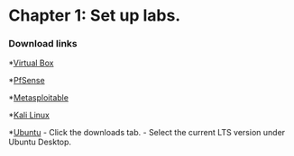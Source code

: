 # Chapter 1: Set up labs.

### Download links

*[Virtual Box](https://www.virtualbox.org/wiki/Downloads)

*[PfSense](https://www.pfsense.org/download/)

*[Metasploitable](https://sourceforge.net/projects/metasploitable/)

*[Kali Linux](https://kali.org/get-kali/#kali-virtual-machines)

*[Ubuntu](https://ubuntu.com/)
	-
Click the downloads tab.
	-
Select the current LTS version under Ubuntu Desktop. 